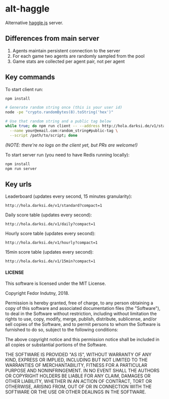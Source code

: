 # alt-haggle

Alternative [haggle.js][0] server.

## Differences from main server

1. Agents maintain persistent connection to the server
2. For each game two agents are randomly sampled from the pool
3. Game stats are collected per agent pair, not per agent

## Key commands

To start client run:
```bash
npm install

# Generate random string once (this is your user id)
node -pe "crypto.randomBytes(8).toString('hex')"

# Use that random string and a public tag below
while true; do npm run client -- --address http://hola.darksi.de/v1/standard \
  --name your@email.com:random_string#public-tag \
  --script /path/to/script; done
```
_(NOTE: there're no logs on the client yet, but PRs are welcome!)_

To start server run (you need to have Redis running locally):
```bash
npm install
npm run server
```

## Key urls

Leaderboard (updates every second, 15 minutes granularity):
```
http://hola.darksi.de/v1/standard?compact=1
```

Daily score table (updates every second):
```
http://hola.darksi.de/v1/daily?compact=1
```

Hourly score table (updates every second):
```
http://hola.darksi.de/v1/hourly?compact=1
```

15min score table (updates every second):
```
http://hola.darksi.de/v1/15min?compact=1
```

#### LICENSE

This software is licensed under the MIT License.

Copyright Fedor Indutny, 2018.

Permission is hereby granted, free of charge, to any person obtaining a
copy of this software and associated documentation files (the
"Software"), to deal in the Software without restriction, including
without limitation the rights to use, copy, modify, merge, publish,
distribute, sublicense, and/or sell copies of the Software, and to permit
persons to whom the Software is furnished to do so, subject to the
following conditions:

The above copyright notice and this permission notice shall be included
in all copies or substantial portions of the Software.

THE SOFTWARE IS PROVIDED "AS IS", WITHOUT WARRANTY OF ANY KIND, EXPRESS
OR IMPLIED, INCLUDING BUT NOT LIMITED TO THE WARRANTIES OF
MERCHANTABILITY, FITNESS FOR A PARTICULAR PURPOSE AND NONINFRINGEMENT. IN
NO EVENT SHALL THE AUTHORS OR COPYRIGHT HOLDERS BE LIABLE FOR ANY CLAIM,
DAMAGES OR OTHER LIABILITY, WHETHER IN AN ACTION OF CONTRACT, TORT OR
OTHERWISE, ARISING FROM, OUT OF OR IN CONNECTION WITH THE SOFTWARE OR THE
USE OR OTHER DEALINGS IN THE SOFTWARE.

[0]: https://github.com/hola/challenge_haggling
